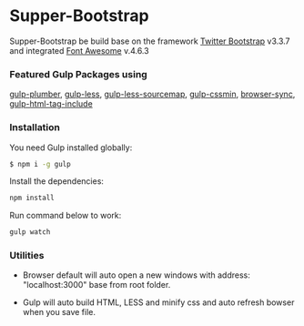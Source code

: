 # Supper-Bootstrap

Supper-Bootstrap be build base on the framework [Twitter Bootstrap] v3.3.7 and integrated [Font Awesome] v.4.6.3

### Featured Gulp Packages using
[gulp-plumber], [gulp-less], [gulp-less-sourcemap], [gulp-cssmin], [browser-sync], [gulp-html-tag-include]

### Installation

You need Gulp installed globally:

```sh
$ npm i -g gulp
```
Install the dependencies:
```sh
npm install
```

Run command below to work:
```sh
gulp watch
```

### Utilities
- Browser default will auto open a new windows with address: "localhost:3000" base from root folder.

- Gulp will auto build HTML, LESS and minify css and auto refresh bowser when you save file.


   [Font Awesome]: <http://fortawesome.github.io/Font-Awesome/>
   [Twitter Bootstrap]: <http://getbootstrap.com/>
   [Gulp]: <http://gulpjs.com>
   [gulp-plumber]: <https://www.npmjs.com/package/gulp-plumber>
   [gulp-less]: <https://www.npmjs.com/package/gulp-less>
   [gulp-less-sourcemap]: <https://www.npmjs.com/package/gulp-less-sourcemap>
   [gulp-cssmin]: <https://www.npmjs.com/package/gulp-cssmin>
   [browser-sync]: <https://www.npmjs.com/package/browser-sync]>
   [gulp-html-tag-include]: <https://www.npmjs.com/package/gulp-html-tag-include>

